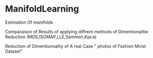 # ManifoldLearning
 Estimation Of manifolds
 
 Comparaison of Results of applying diffrent methods of Dimentionalitie Reduction (MDS,ISOMAP,LLE,Sammon,Kpca)
 
 Reduction of Dimentionnality of A real Case " photos of Fashion Mnist Dataset"
